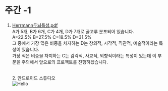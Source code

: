 # 주간 -1 <br>
1. [Herrmann두뇌특성.pdf](https://github.com/HyeJin17/Weekly-1/files/6095547/Herrmann.pdf)<br>
A가 5개, B가 6개, C가 4개, D가 7개로 골고루 분포되어 있습니다.
<br> A=22.5% B=27.5% C=18.5% D=31.5%
<br>그 중에서 가장 많은 비중을 차지하는 D는 창의적, 시각적, 직관적, 예술적이라는 특성이 있습니다.
<br>가장 적은 비중을 차지하는 C는 감각적, 사교적, 외향적이라는 특성이 있는데 이 부분을 주의해서 앞으로의 프로젝트를 진행하겠습니다.
<br><br><p>2. 안드로이드 스튜디오 <br>
  ![Hello](https://user-images.githubusercontent.com/79893402/110244357-b484db00-7fa1-11eb-980c-06ec91f2024f.png)
</p>
